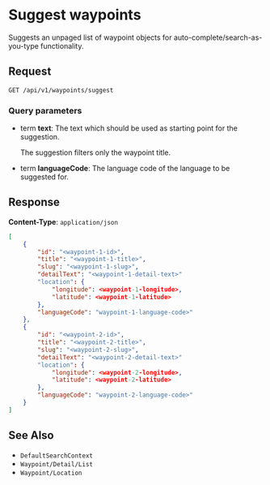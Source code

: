 # Suggest waypoints

Suggests an unpaged list of waypoint objects for auto-complete/search-as-you-type functionality. 

## Request

    GET /api/v1/waypoints/suggest

### Query parameters

- term **text**: The text which should be used as starting point for the suggestion. 

    The suggestion filters only the waypoint title.
- term **languageCode**: The language code of the language to be suggested for.

## Response

**Content-Type**: `application/json`

```json
[
    {
        "id": "<waypoint-1-id>",
        "title": "<waypoint-1-title>",
        "slug": "<waypoint-1-slug>",
        "detailText": "<waypoint-1-detail-text>"
        "location": {
            "longitude": <waypoint-1-longitude>,
            "latitude": <waypoint-1-latitude>
        },
        "languageCode": "waypoint-1-language-code>"
    },
    {
        "id": "<waypoint-2-id>",
        "title": "<waypoint-2-title>",
        "slug": "<waypoint-2-slug>",
        "detailText": "<waypoint-2-detail-text>"
        "location": {
            "longitude": <waypoint-2-longitude>,
            "latitude": <waypoint-2-latitude>
        },
        "languageCode": "waypoint-2-language-code>"
    }
]
```

## See Also

* ``DefaultSearchContext``
* ``Waypoint/Detail/List``
* ``Waypoint/Location``
